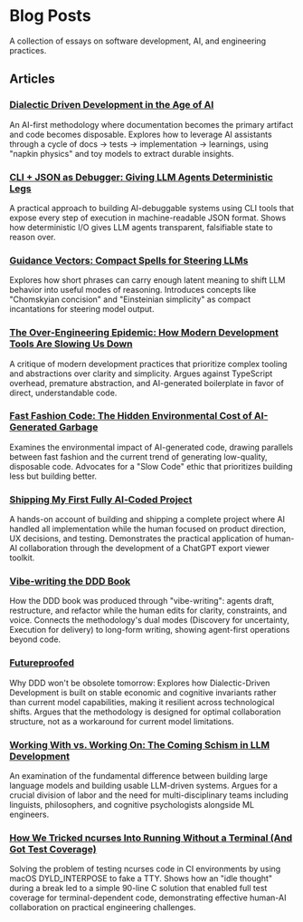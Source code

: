 # Blog Posts

A collection of essays on software development, AI, and engineering practices.

## Articles

### [Dialectic Driven Development in the Age of AI](Dialectic%20Driven%20Development.md)
An AI-first methodology where documentation becomes the primary artifact and code becomes disposable. Explores how to leverage AI assistants through a cycle of docs → tests → implementation → learnings, using "napkin physics" and toy models to extract durable insights.

### [CLI + JSON as Debugger: Giving LLM Agents Deterministic Legs](CLI%20JSON%20Debugging.md)
A practical approach to building AI-debuggable systems using CLI tools that expose every step of execution in machine-readable JSON format. Shows how deterministic I/O gives LLM agents transparent, falsifiable state to reason over.

### [Guidance Vectors: Compact Spells for Steering LLMs](Guidance%20Vectors.md)
Explores how short phrases can carry enough latent meaning to shift LLM behavior into useful modes of reasoning. Introduces concepts like "Chomskyian concision" and "Einsteinian simplicity" as compact incantations for steering model output.

### [The Over-Engineering Epidemic: How Modern Development Tools Are Slowing Us Down](The%20Over-Engineering%20Epidemic.md)
A critique of modern development practices that prioritize complex tooling and abstractions over clarity and simplicity. Argues against TypeScript overhead, premature abstraction, and AI-generated boilerplate in favor of direct, understandable code.

### [Fast Fashion Code: The Hidden Environmental Cost of AI-Generated Garbage](Fast%20Fashion%20Code.md)
Examines the environmental impact of AI-generated code, drawing parallels between fast fashion and the current trend of generating low-quality, disposable code. Advocates for a "Slow Code" ethic that prioritizes building less but building better.

### [Shipping My First Fully AI‑Coded Project](First%20Vibecoded%20Project.md)
A hands-on account of building and shipping a complete project where AI handled all implementation while the human focused on product direction, UX decisions, and testing. Demonstrates the practical application of human-AI collaboration through the development of a ChatGPT export viewer toolkit.

### [Vibe-writing the DDD Book](Vibewriting.md)
How the DDD book was produced through "vibe-writing": agents draft, restructure, and refactor while the human edits for clarity, constraints, and voice. Connects the methodology's dual modes (Discovery for uncertainty, Execution for delivery) to long-form writing, showing agent-first operations beyond code.

### [Futureproofed](Futureproofed.md)
Why DDD won't be obsolete tomorrow: Explores how Dialectic-Driven Development is built on stable economic and cognitive invariants rather than current model capabilities, making it resilient across technological shifts. Argues that the methodology is designed for optimal collaboration structure, not as a workaround for current model limitations.

### [Working With vs. Working On: The Coming Schism in LLM Development](Working%20With%20vs.%20Working%20On.md)
An examination of the fundamental difference between building large language models and building usable LLM-driven systems. Argues for a crucial division of labor and the need for multi-disciplinary teams including linguists, philosophers, and cognitive psychologists alongside ML engineers.

### [How We Tricked ncurses Into Running Without a Terminal (And Got Test Coverage)](FakeTTY.md)
Solving the problem of testing ncurses code in CI environments by using macOS DYLD_INTERPOSE to fake a TTY. Shows how an "idle thought" during a break led to a simple 90-line C solution that enabled full test coverage for terminal-dependent code, demonstrating effective human-AI collaboration on practical engineering challenges.
